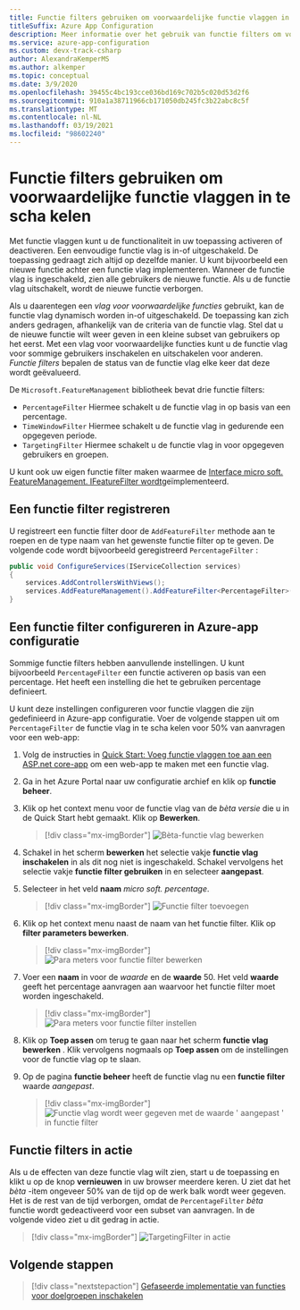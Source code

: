```yaml
---
title: Functie filters gebruiken om voorwaardelijke functie vlaggen in te scha kelen
titleSuffix: Azure App Configuration
description: Meer informatie over het gebruik van functie filters om voorwaardelijke functie vlaggen in te scha kelen
ms.service: azure-app-configuration
ms.custom: devx-track-csharp
author: AlexandraKemperMS
ms.author: alkemper
ms.topic: conceptual
ms.date: 3/9/2020
ms.openlocfilehash: 39455c4bc193cce036bd169c702b5c020d53d2f6
ms.sourcegitcommit: 910a1a38711966cb171050db245fc3b22abc8c5f
ms.translationtype: MT
ms.contentlocale: nl-NL
ms.lasthandoff: 03/19/2021
ms.locfileid: "98602240"
---
```

# <a name="use-feature-filters-to-enable-conditional-feature-flags"></a>Functie filters gebruiken om voorwaardelijke functie vlaggen in te scha kelen

Met functie vlaggen kunt u de functionaliteit in uw toepassing activeren of deactiveren. Een eenvoudige functie vlag is in-of uitgeschakeld. De toepassing gedraagt zich altijd op dezelfde manier. U kunt bijvoorbeeld een nieuwe functie achter een functie vlag implementeren. Wanneer de functie vlag is ingeschakeld, zien alle gebruikers de nieuwe functie. Als u de functie vlag uitschakelt, wordt de nieuwe functie verborgen.

Als u daarentegen een _vlag voor voorwaardelijke functies_ gebruikt, kan de functie vlag dynamisch worden in-of uitgeschakeld. De toepassing kan zich anders gedragen, afhankelijk van de criteria van de functie vlag. Stel dat u de nieuwe functie wilt weer geven in een kleine subset van gebruikers op het eerst. Met een vlag voor voorwaardelijke functies kunt u de functie vlag voor sommige gebruikers inschakelen en uitschakelen voor anderen. _Functie filters_ bepalen de status van de functie vlag elke keer dat deze wordt geëvalueerd.

De `Microsoft.FeatureManagement` bibliotheek bevat drie functie filters:

- `PercentageFilter` Hiermee schakelt u de functie vlag in op basis van een percentage.
- `TimeWindowFilter` Hiermee schakelt u de functie vlag in gedurende een opgegeven periode.
- `TargetingFilter` Hiermee schakelt u de functie vlag in voor opgegeven gebruikers en groepen.

U kunt ook uw eigen functie filter maken waarmee de [Interface micro soft. FeatureManagement. IFeatureFilter wordt](/dotnet/api/microsoft.featuremanagement.ifeaturefilter)geïmplementeerd.

## <a name="registering-a-feature-filter"></a>Een functie filter registreren

U registreert een functie filter door de `AddFeatureFilter` methode aan te roepen en de type naam van het gewenste functie filter op te geven. De volgende code wordt bijvoorbeeld geregistreerd `PercentageFilter` :

```csharp
public void ConfigureServices(IServiceCollection services)
{
    services.AddControllersWithViews();
    services.AddFeatureManagement().AddFeatureFilter<PercentageFilter>();
}
```

## <a name="configuring-a-feature-filter-in-azure-app-configuration"></a>Een functie filter configureren in Azure-app configuratie

Sommige functie filters hebben aanvullende instellingen. U kunt bijvoorbeeld `PercentageFilter` een functie activeren op basis van een percentage. Het heeft een instelling die het te gebruiken percentage definieert.

U kunt deze instellingen configureren voor functie vlaggen die zijn gedefinieerd in Azure-app configuratie. Voer de volgende stappen uit om `PercentageFilter` de functie vlag in te scha kelen voor 50% van aanvragen voor een web-app:

1. Volg de instructies in [Quick Start: Voeg functie vlaggen toe aan een ASP.net core-app](./quickstart-feature-flag-aspnet-core.md) om een web-app te maken met een functie vlag.

1. Ga in het Azure Portal naar uw configuratie archief en klik op **functie beheer**.

1. Klik op het context menu voor de functie vlag van de *bèta versie* die u in de Quick Start hebt gemaakt. Klik op **Bewerken**.

    > [!div class="mx-imgBorder"]
    > ![Bèta-functie vlag bewerken](./media/edit-beta-feature-flag.png)

1. Schakel in het scherm **bewerken** het selectie vakje **functie vlag inschakelen** in als dit nog niet is ingeschakeld. Schakel vervolgens het selectie vakje **functie filter gebruiken** in en selecteer **aangepast**. 

1. Selecteer in het veld **naam** *micro soft. percentage*.

    > [!div class="mx-imgBorder"]
    > ![Functie filter toevoegen](./media/feature-flag-add-filter.png)

1. Klik op het context menu naast de naam van het functie filter. Klik op **filter parameters bewerken**.

    > [!div class="mx-imgBorder"]
    > ![Para meters voor functie filter bewerken](./media/feature-flags-edit-filter-parameters.png)

1. Voer een **naam** in voor de *waarde* en de **waarde** 50. Het veld **waarde** geeft het percentage aanvragen aan waarvoor het functie filter moet worden ingeschakeld.

    > [!div class="mx-imgBorder"]
    > ![Para meters voor functie filter instellen](./media/feature-flag-set-filter-parameters.png)

1. Klik op **Toep assen** om terug te gaan naar het scherm **functie vlag bewerken** . Klik vervolgens nogmaals op **Toep assen** om de instellingen voor de functie vlag op te slaan.

1. Op de pagina **functie beheer** heeft de functie vlag nu een **functie filter** waarde *aangepast*. 

    > [!div class="mx-imgBorder"]
    > ![Functie vlag wordt weer gegeven met de waarde ' aangepast ' in functie filter](./media/feature-flag-filter-custom.png)

## <a name="feature-filters-in-action"></a>Functie filters in actie

Als u de effecten van deze functie vlag wilt zien, start u de toepassing en klikt u op de knop **vernieuwen** in uw browser meerdere keren. U ziet dat het *bèta* -item ongeveer 50% van de tijd op de werk balk wordt weer gegeven. Het is de rest van de tijd verborgen, omdat de `PercentageFilter` *bèta* functie wordt gedeactiveerd voor een subset van aanvragen. In de volgende video ziet u dit gedrag in actie.

> [!div class="mx-imgBorder"]
> ![TargetingFilter in actie](./media/feature-flags-percentagefilter.gif)

## <a name="next-steps"></a>Volgende stappen

> [!div class="nextstepaction"]
> [Gefaseerde implementatie van functies voor doelgroepen inschakelen](./howto-targetingfilter-aspnet-core.md)
